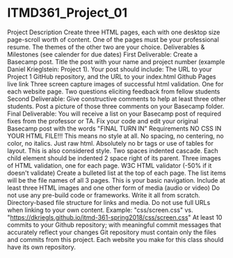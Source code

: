 # ITMD361_Project_01
Project Description Create three HTML pages, each with one desktop size page-scroll worth of content. One of the pages must be your professional resume. The themes of the other two are your choice.  Deliverables &amp; Milestones (see calender for due dates) First Deliverable: Create a Basecamp post. Title the post with your name and project number (example Daniel Krieglstein: Project 1). Your post should include: The URL to your Project 1 GitHub repository, and the URL to your index.html Github Pages live link Three screen capture images of successful html validation. One for each website page. Two questions eliciting feedback from fellow students Second Deliverable: Give constructive comments to help at least three other students. Post a picture of those three comments on your Basecamp folder. Final Deliverable: You will receive a list on your Basecamp post of required fixes from the professor or TA. Fix your code and edit your original Basecamp post with the words "FINAL TURN IN" Requirements NO CSS IN YOUR HTML FILE!!! This means no style at all. No spacing, no centering, no color, no italics. Just raw html. Absolutely no br tags or use of tables for layout. This is also considered style. Two spaces indented cascade. Each child element should be indented 2 space right of its parent. Three images of HTML validation, one for each page. W3C HTML validator (-50% if it doesn't validate) Create a bulleted list at the top of each page. The list items will be the file names of all 3 pages. This is your basic navigation. Include at least three HTML images and one other form of media (audio or video) Do not use any pre-build code or frameworks. Write it all from scratch. Directory-based file structure for links and media. Do not use full URLs when linking to your own content. Example: "css/screen.css" vs. "https://dkriegls.github.io/itmd-361-spring2018/css/screen.css" At least 10 commits to your Github repository; with meaningful commit messages that accurately reflect your changes Git repository must contain only the files and commits from this project. Each website you make for this class should have its own repository.

